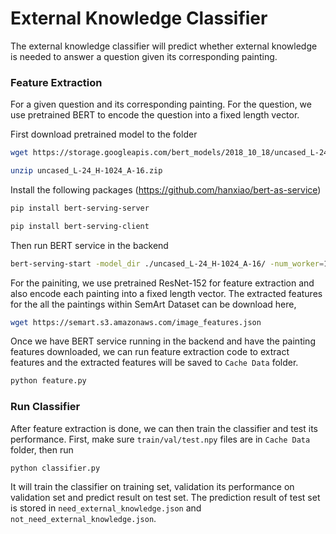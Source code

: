 # External Knowledge Classifier

The external knowledge classifier will predict whether external knowledge is needed to answer a question given its corresponding painting. 

### Feature Extraction

For a given question and its corresponding painting. For the question, we use pretrained BERT to encode the question into a fixed length vector. 

First download pretrained model to the folder

```bash
wget https://storage.googleapis.com/bert_models/2018_10_18/uncased_L-24_H-1024_A-16.zip
```

```bash
unzip uncased_L-24_H-1024_A-16.zip
```

Install the following packages (https://github.com/hanxiao/bert-as-service)

```bash
pip install bert-serving-server
```

```bash
pip install bert-serving-client
```

Then run BERT service in the backend

```bash
bert-serving-start -model_dir ./uncased_L-24_H-1024_A-16/ -num_worker=1
```

For the painiting, we use pretrained ResNet-152 for feature extraction and also encode each painting into a fixed length vector. The extracted features for the all the paintings within SemArt Dataset can be download here,

```bash
wget https://semart.s3.amazonaws.com/image_features.json
```

Once we have BERT service running in the backend and have the painting features downloaded, we can run feature extraction code to extract features and the extracted features will be saved to `Cache Data` folder.

```bash
python feature.py
```



### Run Classifier

After feature extraction is done, we can then train the classifier and test its performance. First, make sure `train/val/test.npy` files are in `Cache Data` folder, then run

```
python classifier.py
```

It will train the classifier on training set, validation its performance on validation set and predict result on test set. The prediction result of test set is stored in `need_external_knowledge.json` and `not_need_external_knowledge.json`.
